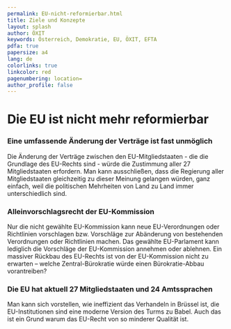 ```yaml
---
permalink: EU-nicht-reformierbar.html
title: Ziele und Konzepte
layout: splash
author: ÖXIT
keywords: Österreich, Demokratie, EU, ÖXIT, EFTA
pdfa: true
papersize: a4
lang: de
colorlinks: true
linkcolor: red
pagenumbering: location=
author_profile: false
---
```


# Die EU ist nicht mehr reformierbar

### Eine umfassende Änderung der Verträge ist fast unmöglich

Die Änderung der Verträge zwischen den EU-Mitgliedstaaten - die die Grundlage des EU-Rechts sind - würde die Zustimmung aller 27 Mitgliedstaaten erfordern. Man kann ausschließen, dass die Regierung aller Mitgliedstaaten gleichzeitig zu dieser Meinung gelangen würden, ganz einfach, weil die politischen Mehrheiten von Land zu Land immer unterschiedlich sind.

### Alleinvorschlagsrecht der EU-Kommission

Nur die nicht gewählte EU-Kommission kann neue EU-Verordnungen oder Richtlinien vorschlagen bzw. Vorschläge zur Abänderung von bestehenden Verordnungen oder Richtlinien machen. Das gewählte EU-Parlament kann lediglich die Vorschläge der EU-Kommission annehmen oder ablehnen. Ein massiver Rückbau des EU-Rechts ist von der EU-Kommission nicht zu erwarten – welche Zentral-Bürokratie würde einen Bürokratie-Abbau vorantreiben?

### Die EU hat aktuell 27 Mitgliedstaaten und 24 Amtssprachen

Man kann sich vorstellen, wie ineffizient das Verhandeln in Brüssel ist, die EU-Institutionen sind eine moderne Version des Turms zu Babel. Auch das ist ein Grund warum das EU-Recht von so minderer Qualität ist.

